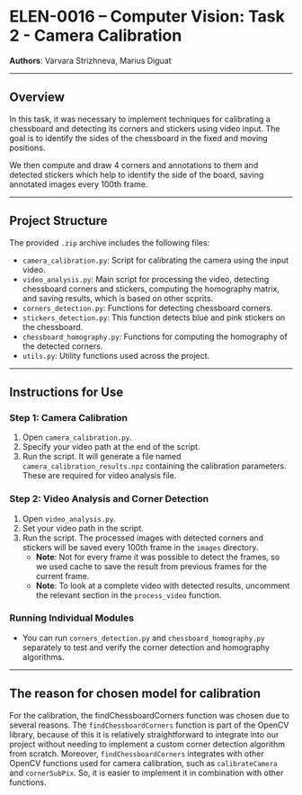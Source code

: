 # ELEN-0016 – Computer Vision: Task 2 - Camera Calibration

**Authors**: Varvara Strizhneva, Marius Diguat

---

## Overview

In this task, it was necessary to implement techniques for calibrating a chessboard and detecting its corners and stickers using video input. The goal is to identify the sides of the chessboard in the fixed and moving positions.

We then compute and draw 4 corners and annotations to them and detected stickers which help to identify the side of the board, saving annotated images every 100th frame.

---

## Project Structure

The provided `.zip` archive includes the following files:

- `camera_calibration.py`: Script for calibrating the camera using the input video.
- `video_analysis.py`: Main script for processing the video, detecting chessboard corners and stickers, computing the homography matrix, and saving results, which is based on other
scprits.
- `corners_detection.py`: Functions for detecting chessboard corners.
- `stickers_detection.py`: This function detects blue and pink stickers on the chessboard.
- `chessboard_homography.py`: Functions for computing the homography of the detected corners.
- `utils.py`: Utility functions used across the project.

---

## Instructions for Use

### Step 1: Camera Calibration

1. Open `camera_calibration.py`.
2. Specify your video path at the end of the script.
3. Run the script. It will generate a file named `camera_calibration_results.npz` containing the calibration parameters. These are required for video analysis file.

### Step 2: Video Analysis and Corner Detection

1. Open `video_analysis.py`.
2. Set your video path in the script.
3. Run the script. The processed images with detected corners and stickers will be saved every 100th frame in the `images` directory. 
   - **Note**: Not for every frame it was possible to detect the frames, so we used cache to save the result from previous frames for the current frame.
   - **Note**: To look at a complete video with detected results, uncomment the relevant section in the `process_video` function.

### Running Individual Modules

- You can run `corners_detection.py` and `chessboard_homography.py` separately to test and verify the corner detection and homography algorithms.

---

## The reason for chosen model for calibration

For the calibration, the findChessboardCorners function was chosen due to several reasons.
The `findChessboardCorners` function is part of the OpenCV library, because of this it is relatively straightforward to integrate into our project without needing to implement a custom corner detection algorithm from scratch.
Moreover, `findChessboardCorners` integrates with other OpenCV functions used for camera calibration, such as `calibrateCamera` and `cornerSubPix`. So, it is easier to implement it in combination with other functions.
